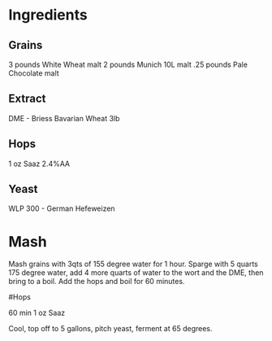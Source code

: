 # Ingredients

## Grains
3 pounds White Wheat malt
2 pounds Munich 10L malt
.25 pounds Pale Chocolate malt

## Extract
DME - Briess Bavarian Wheat 3lb

## Hops
1 oz Saaz 2.4%AA

## Yeast
WLP 300 - German Hefeweizen

# Mash

Mash grains with 3qts of 155 degree water for 1 hour.  Sparge with 5 quarts
175 degree water, add 4 more quarts of water to the wort and the DME,
then bring to a boil.  Add the hops and boil for 60 minutes.

#Hops

60 min 1 oz Saaz

Cool, top off to 5 gallons, pitch yeast, ferment at 65 degrees.

